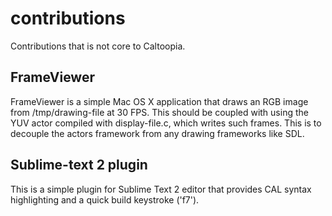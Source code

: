 contributions
=============

Contributions that is not core to Caltoopia.

FrameViewer
----
FrameViewer is a simple Mac OS X application that draws an RGB image from 
/tmp/drawing-file at 30 FPS. This should be coupled with using the YUV actor
compiled with display-file.c, which writes such frames. This is to decouple
the actors framework from any drawing frameworks like SDL.

Sublime-text 2 plugin
----
This is a simple plugin for Sublime Text 2 editor that provides CAL syntax highlighting and a quick build keystroke ('f7').